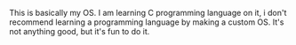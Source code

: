This is basically my OS.
I am learning C programming language on it, i don't recommend learning a programming language by making a custom OS.
It's not anything good, but it's fun to do it.
